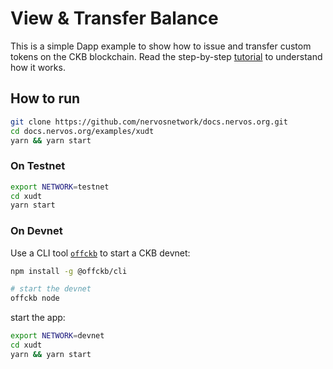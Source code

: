 # View & Transfer Balance

This is a simple Dapp example to show how to issue and transfer custom tokens on the CKB blockchain. Read the step-by-step [tutorial](https://docs.nervos.org/docs/dapp/create-token) to understand how it works.

## How to run

```sh
git clone https://github.com/nervosnetwork/docs.nervos.org.git
cd docs.nervos.org/examples/xudt
yarn && yarn start
```

### On Testnet

```sh
export NETWORK=testnet
cd xudt
yarn start 
```

### On Devnet

Use a CLI tool [`offckb`](https://github.com/ckb-devrel/offckb) to start a CKB devnet:

```sh
npm install -g @offckb/cli

# start the devnet
offckb node 
```

start the app:

```sh
export NETWORK=devnet
cd xudt
yarn && yarn start
```
